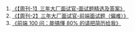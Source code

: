 1. [《【周刊-1】三年大厂面试官-面试题精选及答案》](https://juejin.im/post/5ca9de22e51d452b5372ed90)
2. [《【周刊-2】三年大厂面试官-前端面试题（偏难）》](https://juejin.im/post/5cb0315f518825215e61ec14)
3. [《前端 100 问：能搞懂 80% 的请把简历给我》](https://juejin.im/post/5d23e750f265da1b855c7bbe)